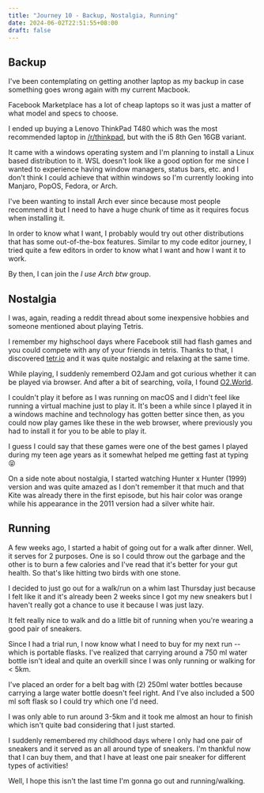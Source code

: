 ```yaml
---
title: "Journey 10 - Backup, Nostalgia, Running"
date: 2024-06-02T22:51:55+08:00
draft: false
---
```


## Backup


I've been contemplating on getting another laptop as my backup in case something goes wrong again
with my current Macbook.


Facebook Marketplace has a lot of cheap laptops so it was just a matter of what model and specs to
choose.

I ended up buying a Lenovo ThinkPad T480 which was the most recommended laptop in
[/r/thinkpad](https://reddit.com/r/thinkpad), but with the i5 8th Gen 16GB variant.


It came with a windows operating system and I'm planning to install a Linux based distribution to
it. WSL doesn't look like a good option for me since I wanted to experience having window managers,
status bars, etc. and I don't think I could achieve that within windows so I'm currently looking
into Manjaro, PopOS, Fedora, or Arch.

I've been wanting to install Arch ever since because most people recommend it but I need to have a
huge chunk of time as it requires focus when installing it.


In order to know what I want, I probably would try out other distributions that has some
out-of-the-box features. Similar to my code editor journey, I tried quite a few editors in order to
know what I want and how I want it to work.

By then, I can join the _I use Arch btw_ group.


## Nostalgia

I was, again, reading a reddit thread about some inexpensive hobbies and someone mentioned about
playing Tetris.


I remember my highschool days where Facebook still had flash games and you could compete with any of
your friends in tetris. Thanks to that, I discovered [tetr.io](https://tetr.io) and it was quite
nostalgic and relaxing at the same time.


While playing, I suddenly rememberd O2Jam and got curious whether it can be played via browser. And
after a bit of searching, voila, I found [O2.World](https://o2jam.world/).

I couldn't play it before as I was running on macOS and I didn't feel like running a virtual machine
just to play it. It's been a while since I played it in a windows machine and technology has gotten
better since then, as you could now play games like these in the web browser, where previously you
had to install it for you to be able to play it.

I guess I could say that these games were one of the best games I played during my teen age years as
it somewhat helped me getting fast at typing 😝


On a side note about nostalgia, I started watching Hunter x Hunter (1999) version and was quite
amazed as I don't remember it that much and that Kite was already there in the first episode, but
his hair color was orange while his appearance in the 2011 version had a silver white hair.



## Running


A few weeks ago, I started a habit of going out for a walk after dinner. Well, it serves for 2
purposes. One is so I could throw out the garbage and the other is to burn a few calories and I've
read that it's better for your gut health. So that's like hitting two birds with one stone.


I decided to just go out for a walk/run on a whim last Thursday just because I felt like it and it's
already been 2 weeks since I got my new sneakers but I haven't really got a chance to use it because
I was just lazy.

It felt really nice to walk and do a little bit of running when you're wearing a good pair of
sneakers.

Since I had a trial run, I now know what I need to buy for my next run -- which is portable flasks.
I've realized that carrying around a 750 ml water bottle isn't ideal and quite an overkill since I
was only running or walking for < 5km.


I've placed an order for a belt bag with (2) 250ml water bottles because carrying a large water
bottle doesn't feel right. And I've also included a 500 ml soft flask so I could try which one I'd
need.


I was only able to run around 3-5km and it took me almost an hour to finish which isn't quite bad
considering that I just started.


I suddenly remembered my childhood days where I only had one pair of sneakers and it served as an
all around type of sneakers. I'm thankful now that I can buy them, and that I have at least one pair
sneaker for different types of activities!

Well, I hope this isn't the last time I'm gonna go out and running/walking.
